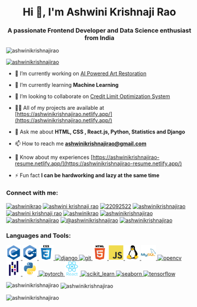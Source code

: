 <h1 align="center">Hi 👋, I'm Ashwini Krishnaji Rao</h1>
<h3 align="center">A passionate Frontend Developer and Data Science enthusiast from India</h3>

<p align="left"> <img src="https://komarev.com/ghpvc/?username=ashwinikrishnajirao&label=Profile%20views&color=0e75b6&style=flat" alt="ashwinikrishnajirao" /> </p>

<p align="left"> <a href="https://github.com/ryo-ma/github-profile-trophy"><img src="https://github-profile-trophy.vercel.app/?username=ashwinikrishnajirao" alt="ashwinikrishnajirao" /></a> </p>

- 🔭 I’m currently working on [AI Powered Art Restoration](https://github.com/ashwinikrishnajirao/Al-Powered-Art-Restoration.git)

- 🌱 I’m currently learning **Machine Learning**

- 👯 I’m looking to collaborate on [Credit Limit Optimization System](https://github.com/ashwinikrishnajirao/CrediWise.git)

- 👨‍💻 All of my projects are available at [https://ashwinikrishnajirao.netlify.app/](https://ashwinikrishnajirao.netlify.app/)

- 💬 Ask me about **HTML, CSS , React.js, Python, Statistics and Django**

- 📫 How to reach me **ashwinikrishnajirao@gmail.com**

- 📄 Know about my experiences [https://ashwinikrishnajirao-resume.netlify.app/](https://ashwinikrishnajirao-resume.netlify.app/)

- ⚡ Fun fact **I can be hardworking and lazy at the same time**

<h3 align="left">Connect with me:</h3>
<p align="left">
<a href="https://twitter.com/ashwinikrao" target="blank"><img align="center" src="https://raw.githubusercontent.com/rahuldkjain/github-profile-readme-generator/master/src/images/icons/Social/twitter.svg" alt="ashwinikrao" height="30" width="40" /></a>
<a href="https://linkedin.com/in/ashwini krishnaji rao" target="blank"><img align="center" src="https://raw.githubusercontent.com/rahuldkjain/github-profile-readme-generator/master/src/images/icons/Social/linked-in-alt.svg" alt="ashwini krishnaji rao" height="30" width="40" /></a>
<a href="https://stackoverflow.com/users/22092522" target="blank"><img align="center" src="https://raw.githubusercontent.com/rahuldkjain/github-profile-readme-generator/master/src/images/icons/Social/stack-overflow.svg" alt="22092522" height="30" width="40" /></a>
<a href="https://kaggle.com/ashwinikrishnajirao" target="blank"><img align="center" src="https://raw.githubusercontent.com/rahuldkjain/github-profile-readme-generator/master/src/images/icons/Social/kaggle.svg" alt="ashwinikrishnajirao" height="30" width="40" /></a>
<a href="https://www.youtube.com/c/ashwini krishnaji rao" target="blank"><img align="center" src="https://raw.githubusercontent.com/rahuldkjain/github-profile-readme-generator/master/src/images/icons/Social/youtube.svg" alt="ashwini krishnaji rao" height="30" width="40" /></a>
<a href="https://www.codechef.com/users/ashwinikrao" target="blank"><img align="center" src="https://cdn.jsdelivr.net/npm/simple-icons@3.1.0/icons/codechef.svg" alt="ashwinikrao" height="30" width="40" /></a>
<a href="https://www.hackerrank.com/ashwinikrishnajirao" target="blank"><img align="center" src="https://raw.githubusercontent.com/rahuldkjain/github-profile-readme-generator/master/src/images/icons/Social/hackerrank.svg" alt="ashwinikrishnajirao" height="30" width="40" /></a>
<a href="https://www.leetcode.com/ashwinikrishnajirao" target="blank"><img align="center" src="https://raw.githubusercontent.com/rahuldkjain/github-profile-readme-generator/master/src/images/icons/Social/leet-code.svg" alt="ashwinikrishnajirao" height="30" width="40" /></a>
<a href="https://www.hackerearth.com/@ashwinikrishnajirao" target="blank"><img align="center" src="https://raw.githubusercontent.com/rahuldkjain/github-profile-readme-generator/master/src/images/icons/Social/hackerearth.svg" alt="@ashwinikrishnajirao" height="30" width="40" /></a>
<a href="https://auth.geeksforgeeks.org/user/ashwinikrishnajirao" target="blank"><img align="center" src="https://raw.githubusercontent.com/rahuldkjain/github-profile-readme-generator/master/src/images/icons/Social/geeks-for-geeks.svg" alt="ashwinikrishnajirao" height="30" width="40" /></a>
</p>

<h3 align="left">Languages and Tools:</h3>
<p align="left"> <a href="https://www.cprogramming.com/" target="_blank" rel="noreferrer"> <img src="https://raw.githubusercontent.com/devicons/devicon/master/icons/c/c-original.svg" alt="c" width="40" height="40"/> </a> <a href="https://www.w3schools.com/cpp/" target="_blank" rel="noreferrer"> <img src="https://raw.githubusercontent.com/devicons/devicon/master/icons/cplusplus/cplusplus-original.svg" alt="cplusplus" width="40" height="40"/> </a> <a href="https://www.w3schools.com/css/" target="_blank" rel="noreferrer"> <img src="https://raw.githubusercontent.com/devicons/devicon/master/icons/css3/css3-original-wordmark.svg" alt="css3" width="40" height="40"/> </a> <a href="https://www.djangoproject.com/" target="_blank" rel="noreferrer"> <img src="https://cdn.worldvectorlogo.com/logos/django.svg" alt="django" width="40" height="40"/> </a> <a href="https://git-scm.com/" target="_blank" rel="noreferrer"> <img src="https://www.vectorlogo.zone/logos/git-scm/git-scm-icon.svg" alt="git" width="40" height="40"/> </a> <a href="https://www.w3.org/html/" target="_blank" rel="noreferrer"> <img src="https://raw.githubusercontent.com/devicons/devicon/master/icons/html5/html5-original-wordmark.svg" alt="html5" width="40" height="40"/> </a> <a href="https://developer.mozilla.org/en-US/docs/Web/JavaScript" target="_blank" rel="noreferrer"> <img src="https://raw.githubusercontent.com/devicons/devicon/master/icons/javascript/javascript-original.svg" alt="javascript" width="40" height="40"/> </a> <a href="https://www.linux.org/" target="_blank" rel="noreferrer"> <img src="https://raw.githubusercontent.com/devicons/devicon/master/icons/linux/linux-original.svg" alt="linux" width="40" height="40"/> </a> <a href="https://www.mysql.com/" target="_blank" rel="noreferrer"> <img src="https://raw.githubusercontent.com/devicons/devicon/master/icons/mysql/mysql-original-wordmark.svg" alt="mysql" width="40" height="40"/> </a> <a href="https://opencv.org/" target="_blank" rel="noreferrer"> <img src="https://www.vectorlogo.zone/logos/opencv/opencv-icon.svg" alt="opencv" width="40" height="40"/> </a> <a href="https://pandas.pydata.org/" target="_blank" rel="noreferrer"> <img src="https://raw.githubusercontent.com/devicons/devicon/2ae2a900d2f041da66e950e4d48052658d850630/icons/pandas/pandas-original.svg" alt="pandas" width="40" height="40"/> </a> <a href="https://www.python.org" target="_blank" rel="noreferrer"> <img src="https://raw.githubusercontent.com/devicons/devicon/master/icons/python/python-original.svg" alt="python" width="40" height="40"/> </a> <a href="https://pytorch.org/" target="_blank" rel="noreferrer"> <img src="https://www.vectorlogo.zone/logos/pytorch/pytorch-icon.svg" alt="pytorch" width="40" height="40"/> </a> <a href="https://reactjs.org/" target="_blank" rel="noreferrer"> <img src="https://raw.githubusercontent.com/devicons/devicon/master/icons/react/react-original-wordmark.svg" alt="react" width="40" height="40"/> </a> <a href="https://scikit-learn.org/" target="_blank" rel="noreferrer"> <img src="https://upload.wikimedia.org/wikipedia/commons/0/05/Scikit_learn_logo_small.svg" alt="scikit_learn" width="40" height="40"/> </a> <a href="https://seaborn.pydata.org/" target="_blank" rel="noreferrer"> <img src="https://seaborn.pydata.org/_images/logo-mark-lightbg.svg" alt="seaborn" width="40" height="40"/> </a> <a href="https://www.tensorflow.org" target="_blank" rel="noreferrer"> <img src="https://www.vectorlogo.zone/logos/tensorflow/tensorflow-icon.svg" alt="tensorflow" width="40" height="40"/> </a> </p>

<p><img align="left" src="https://github-readme-stats.vercel.app/api/top-langs?username=ashwinikrishnajirao&show_icons=true&locale=en&layout=compact" alt="ashwinikrishnajirao" /></p>

<p>&nbsp;<img align="center" src="https://github-readme-stats.vercel.app/api?username=ashwinikrishnajirao&show_icons=true&locale=en" alt="ashwinikrishnajirao" /></p>

<p><img align="center" src="https://github-readme-streak-stats.herokuapp.com/?user=ashwinikrishnajirao&" alt="ashwinikrishnajirao" /></p>

